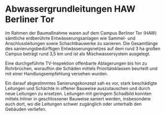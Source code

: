 # Abwassergrundleitungen HAW Berliner Tor

Im Rahmen der Baumaßnahme waren auf dem Campus Berliner Tor (HAW) sämtliche
erdberührte Entwässerungsanlagen wie Sammel- und Anschlussleitungen 
sowie Schachtbauwerke zu sanieren. Die Gesamtlänge des 
sanierungsbedürftigen Entwässerungsnetzes auf dem rund 3 ha großen 
Campus beträgt rund 3,5 km und ist als Mischwassersystem ausgelegt.

Eine durchgeführte TV-Inspektion offenbarte Ablagerungen bis hin zu 
Rohrbrüchen, woraufhin die Schäden mittels Prioritätsklassen beurteilt 
und mit einer Handlungsempfehlung versehen wurden.

Ein darauf abgestimmtes Sanierungskonzept sah es vor, stark beschädigte 
Leitungen und Schächte in offener Bauweise auszutauschen und durch neue 
Leitungen zu ersetzen. Leitungen mit geringem Schadbild konnten mittels 
Inliner in geschlossener Bauweise saniert werden, insbesondere auch 
dort, wo die Leitungen schwer zugänglich oder unterhalb den Gebäuden 
verliefen.